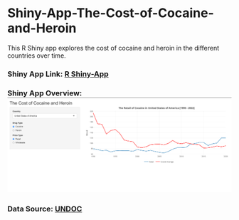 # Shiny-App-The-Cost-of-Cocaine-and-Heroin

This R Shiny app explores the cost of cocaine and heroin in the different countries over time.

### Shiny App Link: [R Shiny-App](https://jehangeer.shinyapps.io/The-Cost-of-Cocaine-and-Heroin/)

### Shiny App Overview: ![shiny_app](images/cocaine_and_herion_shiny_app.png)

### Data Source: [UNDOC](https://data.world/makeovermonday/2022w46)
